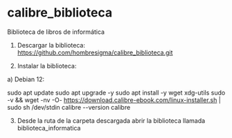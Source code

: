 # calibre_biblioteca
Biblioteca de libros de informática

1) Descargar la biblioteca:
https://github.com/hombresigma/calibre_biblioteca.git

2) Instalar la biblioteca:

a) Debian 12:
   
 sudo apt update
 sudo apt upgrade -y
 sudo apt install -y wget xdg-utils
 sudo -v && wget -nv -O- https://download.calibre-ebook.com/linux-installer.sh | sudo sh /dev/stdin
 calibre --version
 calibre

3) Desde la ruta de la carpeta descargada abrir la biblioteca llamada
   biblioteca_informatica
 
